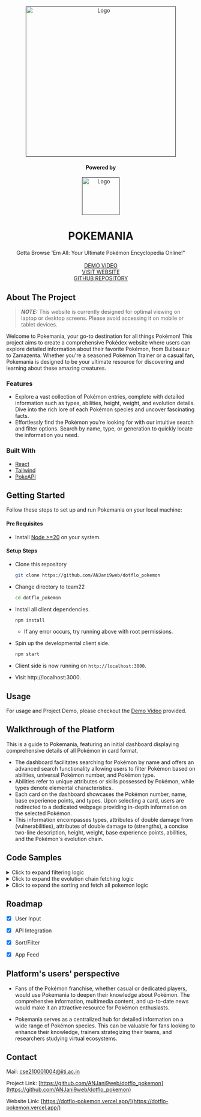 <!-- Improved compatibility of back to top link: See: https://github.com/othneildrew/Best-README-Template/pull/73 -->
<a name="readme-top"></a>
<!--
*** Thanks for checking out the Best-README-Template. If you have a suggestion
*** that would make this better, please fork the repo and create a pull request
*** or simply open an issue with the tag "enhancement".
*** Don't forget to give the project a star!
*** Thanks again! Now go create something AMAZING! :D
-->



<!-- PROJECT SHIELDS -->
<!--
*** I'm using markdown "reference style" links for readability.
*** Reference links are enclosed in brackets [ ] instead of parentheses ( ).
*** See the bottom of this document for the declaration of the reference variables
*** for contributors-url, forks-url, etc. This is an optional, concise syntax you may use.
*** https://www.markdownguide.org/basic-syntax/#reference-style-links
-->


<!-- PROJECT LOGO -->
<br />

<div align="center">
  <a href="">
    <img src="https://res.cloudinary.com/abhi9av/image/upload/v1703694626/eiziglbrzw8dhrjfqeqh.png" alt="Logo" width="400" height="">
  </a>

  <h4 align="center">Powered by</h4>
  <a href="">
    <img src="https://pokeapi.co/static/pokeapi_256.3fa72200.png" alt="Logo" width="100" height="">
  </a>
  <h1 align="center">POKEMANIA</h1>

  <p align="center">
  Gotta Browse 'Em All: Your Ultimate Pokémon Encyclopedia Online!"
    <br />
    <br />
    <a href="https://res.cloudinary.com/defj06zfq/video/upload/v1703702825/g2ja7rclvzhzu1xp1szn.mp4">DEMO VIDEO</a>
    <br />
    <a href="https://dotflo-pokemon.vercel.app/">VISIT WEBSITE</a>
    <br />
    <a href="https://github.com/ANJani9web/dotflo_pokemon">GITHUB REPOSITORY</a>
  </p>
</div>



<!-- ABOUT THE PROJECT -->
## About The Project

> **_NOTE:_** 
This website is currently designed for optimal viewing on laptop or desktop screens. Please avoid accessing it on mobile or tablet devices.

Welcome to Pokemania, your go-to destination for all things Pokémon! This project aims to create a comprehensive Pokédex website where users can explore detailed information about their favorite Pokémon, from Bulbasaur to Zamazenta. Whether you're a seasoned Pokémon Trainer or a casual fan, Pokemania is designed to be your ultimate resource for discovering and learning about these amazing creatures.

### Features
* Explore a vast collection of Pokémon entries, complete with detailed information such as types, abilities, height, weight, and evolution details. Dive into the rich lore of each Pokémon species and uncover fascinating facts.
* Effortlessly find the Pokémon you're looking for with our intuitive search and filter options. Search by name, type, or generation to quickly locate the information you need.


### Built With

* [React](https://legacy.reactjs.org/)
* [Tailwind](https://tailwindcss.com/)
* [PokeAPI](https://pokeapi.co/)



<!-- GETTING STARTED -->
## Getting Started

Follow these steps to set up and run Pokemania on your local machine:

#### Pre Requisites

* Install [Node >=20](https://nodejs.org/en/download) on your system.

#### Setup Steps

* Clone this repository
    ```sh
    git clone https://github.com/ANJani9web/dotflo_pokemon
    ```

* Change directory to team22
    ```sh
    cd dotflo_pokemon
    ```

* Install all client dependencies.
  ```sh
  npm install
  ```

  * If any error occurs, try running above with root permissions.

* Spin up the developmental client side.

  ```sh
  npm start
  ```

* Client side is now running on ```http://localhost:3000```.

* Visit http://localhost:3000.




<!-- USAGE EXAMPLES -->
## Usage

For usage and Project Demo, please checkout the [Demo Video](https://res.cloudinary.com/defj06zfq/video/upload/v1703702825/g2ja7rclvzhzu1xp1szn.mp4) provided.

## Walkthrough of the Platform

This is a guide to Pokemania, featuring an initial dashboard displaying comprehensive details of all Pokémon in card format. 
* The dashboard facilitates searching for Pokémon by name and offers an advanced search functionality allowing users to filter Pokémon based on abilities, universal Pokémon number, and Pokémon type. 
* Abilities refer to unique attributes or skills possessed by Pokémon, while types denote elemental characteristics. 
* Each card on the dashboard showcases the Pokémon number, name, base experience points, and types. Upon selecting a card, users are redirected to a dedicated webpage providing in-depth information on the selected Pokémon. 
* This information encompasses types, attributes of double damage from (vulnerabilities), attributes of double damage to (strengths), a concise two-line description, height, weight, base experience points, abilities, and the Pokémon's evolution chain.

## Code Samples
<details>
  <summary>Click to expand filtering logic</summary>

  ```javascript
  const handleFilter = () => {
        const limit = maxVal - minVal + 1;
        const offset = minVal - 1;
        let typeUrl = [];
        for (let i = 0; i < types.length; i++) {
            typeUrl.push(`https://pokeapi.co/api/v2/type/${types[i].toLowerCase()}`);
        }
        if (abilityFilter !== null) typeUrl.push(`https://pokeapi.co/api/v2/ability/${abilityFilter}`);
        typeUrl.push(`https://pokeapi.co/api/v2/pokemon?limit=${limit}&offset=${offset}`);
        console.log(typeUrl);
        Promise.all(typeUrl.map((url, i) => fetch(url)))
            .then(responses => Promise.all(responses.map(response => response.json())))
            .then(dataArray => {
                const pokemonArrays = dataArray.map((data, i) => {
                    if (i === dataArray.length - 1) {
                        return data.results || [];
                    } else {
                        return data.pokemon.map(p => p.pokemon);
                    }
                });

                const commonPokemons = pokemonArrays.reduce((common, current) =>
                    common.filter(pokemon => current.some(p => p.name === pokemon.name))
                );
                setAllPokemons(commonPokemons);
            })
            .catch(error => console.error('Error fetching data:', error));
    }
  
  ```
</details>

<details>
<summary>Click to expand the evolution chain fetching logic</summary>

```javascript

useEffect(() => {
        const fetchAllEvolutionChains = async () => {
            try {
                const response = await axios.get('https://pokeapi.co/api/v2/evolution-chain?limit=541');
                const evolutionChainURLs = response.data.results.map((result) => result.url);
                const chainMap = {};

                // Fetch and process each evolution chain
                await Promise.all(evolutionChainURLs.map(async (url) => {
                    const chainResponse = await axios.get(url);
                    const evolutionData = chainResponse.data.chain;
                    const evolutionArray = buildEvolutionArray(evolutionData);

                    // Update the chainMap for each Pokémon in the evolution chain
                    evolutionArray.forEach((pokemon) => {
                        chainMap[pokemon] = evolutionArray;
                    });
                }));

                setEvolutionChains(chainMap);
            } catch (error) {
                console.error('Error fetching evolution chains:', error);
            }
        };

        // Recursive function to build the evolution array
        const buildEvolutionArray = (evolutionData) => {
            const evolvesTo = evolutionData.evolves_to.flatMap((evolution) => {
                return buildEvolutionArray(evolution);
            });

            return [evolutionData.species.name, ...evolvesTo];
        };

        fetchAllEvolutionChains();
    }, []);
```
</details>

<details>
<summary>Click to expand the sorting and fetch all pokemon logic</summary>

```javascript

const getAllPokemon = () => {
    fetch("https://pokeapi.co/api/v2/pokemon?limit=1302")
      .then((response) => response.json())
      .then((data) => {
        // setAllPokemons(data.results);
        // setFullPokemons(data.results);
        console.log(sort)
        console.log("anbfhjksdbvfhkwevfeghkjvdf wjehd")
        switch (sort) {
          case "1":
            setAllPokemons([...data.results].sort((a, b) => parseInt(a.url.split("/")[6]) - parseInt(b.url.split("/")[6])));
            break;
          case "2":
            setAllPokemons([...data.results].sort((a, b) => parseInt(b.url.split("/")[6]) - parseInt(a.url.split("/")[6])));
            break;
          case "3":
            setAllPokemons([...data.results].sort((a, b) => a.name.localeCompare(b.name)));
            break;
          case "4":
            setAllPokemons([...data.results].sort((a, b) => b.name.localeCompare(a.name)));
            break;
          default:
            setAllPokemons([...data.results]);
        }
      });
  };
```
</details>


<!-- ROADMAP -->
## Roadmap

- [x] User Input
- [x] API Integration
- [x] Sort/Filter
- [x] App Feed


## Platform's users' perspective
* Fans of the Pokémon franchise, whether casual or dedicated players, would use Pokemania to deepen their knowledge about Pokémon. The comprehensive information, multimedia content, and up-to-date news would make it an attractive resource for Pokémon enthusiasts.

* Pokemania serves as a centralized hub for detailed information on a wide range of Pokémon species. This can be valuable for fans looking to enhance their knowledge, trainers strategizing their teams, and researchers studying virtual ecosystems.


<!-- CONTACT -->
## Contact

Mail: [cse210001004@iiti.ac.in](cse210001004@iiti.ac.in)

Project Link: [https://github.com/ANJani9web/dotflo_pokemon](https://github.com/ANJani9web/dotflo_pokemon)

Website Link: [https://dotflo-pokemon.vercel.app/](https://dotflo-pokemon.vercel.app/)




<!-- MARKDOWN LINKS & IMAGES -->
<!-- https://www.markdownguide.org/basic-syntax/#reference-style-links -->
[contributors-shield]: https://img.shields.io/github/contributors/othneildrew/Best-README-Template.svg?style=for-the-badge
[contributors-url]: https://github.com/othneildrew/Best-README-Template/graphs/contributors
[forks-shield]: https://img.shields.io/github/forks/othneildrew/Best-README-Template.svg?style=for-the-badge
[forks-url]: https://github.com/othneildrew/Best-README-Template/network/members
[stars-shield]: https://img.shields.io/github/stars/othneildrew/Best-README-Template.svg?style=for-the-badge
[stars-url]: https://github.com/othneildrew/Best-README-Template/stargazers
[issues-shield]: https://img.shields.io/github/issues/othneildrew/Best-README-Template.svg?style=for-the-badge
[issues-url]: https://github.com/othneildrew/Best-README-Template/issues
[license-shield]: https://img.shields.io/github/license/othneildrew/Best-README-Template.svg?style=for-the-badge
[license-url]: https://github.com/othneildrew/Best-README-Template/blob/master/LICENSE.txt
[linkedin-shield]: https://img.shields.io/badge/-LinkedIn-black.svg?style=for-the-badge&logo=linkedin&colorB=555
[linkedin-url]: https://linkedin.com/in/othneildrew
[product-screenshot]: images/screenshot.png
[Next.js]: https://img.shields.io/badge/next.js-000000?style=for-the-badge&logo=nextdotjs&logoColor=white
[Next-url]: https://nextjs.org/
[React.js]: https://img.shields.io/badge/React-20232A?style=for-the-badge&logo=react&logoColor=61DAFB
[React-url]: https://reactjs.org/
[Vue.js]: https://img.shields.io/badge/Vue.js-35495E?style=for-the-badge&logo=vuedotjs&logoColor=4FC08D
[Vue-url]: https://vuejs.org/
[Angular.io]: https://img.shields.io/badge/Angular-DD0031?style=for-the-badge&logo=angular&logoColor=white
[Angular-url]: https://angular.io/
[Svelte.dev]: https://img.shields.io/badge/Svelte-4A4A55?style=for-the-badge&logo=svelte&logoColor=FF3E00
[Svelte-url]: https://svelte.dev/
[Laravel.com]: https://img.shields.io/badge/Laravel-FF2D20?style=for-the-badge&logo=laravel&logoColor=white
[Laravel-url]: https://laravel.com
[Bootstrap.com]: https://img.shields.io/badge/Bootstrap-563D7C?style=for-the-badge&logo=bootstrap&logoColor=white
[Bootstrap-url]: https://getbootstrap.com
[JQuery.com]: https://img.shields.io/badge/jQuery-0769AD?style=for-the-badge&logo=jquery&logoColor=white
[JQuery-url]: https://jquery.com 
